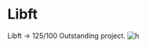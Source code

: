 # Libft
Libft -> 125/100 Outstanding project.
![h](https://badge42.vercel.app/api/v2/cl9gs40hi00540hl4ml1s4fw0/stats?cursusId=21&coalitionId=206)
